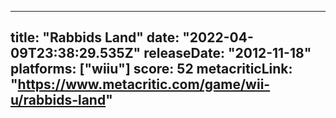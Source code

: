 
---
title: "Rabbids Land"
date: "2022-04-09T23:38:29.535Z"
releaseDate: "2012-11-18"
platforms: ["wiiu"]
score: 52
metacriticLink: "https://www.metacritic.com/game/wii-u/rabbids-land"
---

